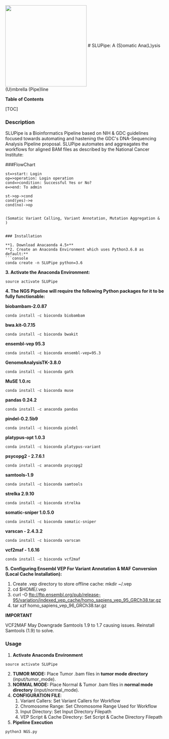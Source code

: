 <img src=https://github.com/BioHPC/SLUPipe/blob/master/src/misc/slupipe.png width="256" height="256" align="center"/>
# SLUPipe: A (S)omatic Ana(L)ysis (U)mbrella (Pipe)line 


**Table of Contents**

[TOC]

### Description

SLUPipe is a Bioinformatics Pipeline based on NIH & GDC guidelines focused towards automating and hastening the GDC's DNA-Sequencing  Analysis Pipeline proposal. SLUPipe automates and aggreagates the workflows for aligned BAM files as described by the National Cancer Institute:

###FlowChart

```flow
st=>start: Login
op=>operation: Login operation
cond=>condition: Successful Yes or No?
e=>end: To admin

st->op->cond
cond(yes)->e
cond(no)->op


(Somatic Variant Calling, Variant Annotation, Mutation Aggregation &  )


### Installation 

**1. Download Anacaonda 4.5+**
**2. Create an Anaconda Environment which uses Python3.6.8 as default:**
```console
conda create -n SLUPipe python=3.6
```
**3. Activate the Anaconda Environment:**
```console
source activate SLUPipe
```
**4. The NGS Pipeline will require the following Python packages for it to be fully functionable:**

**biobambam-2.0.87**
```console
conda install -c bioconda biobambam 
```
**bwa.kit-0.7.15**
```console
conda install -c bioconda bwakit 
```
**ensembl-vep 95.3**
``` console
conda install -c bioconda ensembl-vep=95.3 
```
**GenomeAnalysisTK-3.8.0**
``` console
conda install -c bioconda gatk
```
**MuSE 1.0.rc**
``` console
conda install -c bioconda muse 
```
**pandas 0.24.2**
``` console
conda install -c anaconda pandas 
```
**pindel-0.2.5b9**
``` console
conda install -c bioconda pindel 
```
**platypus-opt 1.0.3**
``` console
conda install -c bioconda platypus-variant 
```
**psycopg2 - 2.7.6.1**
``` console
conda install -c anaconda psycopg2 
```
**samtools-1.9**
``` console 
conda install -c bioconda samtools
```
**strelka 2.9.10**
``` console
conda install -c bioconda strelka 
```
**somatic-sniper 1.0.5.0**
``` console
conda install -c bioconda somatic-sniper 
```
**varscan - 2.4.3.2**
``` console
conda install -c bioconda varscan 
```
**vcf2maf - 1.6.16**
``` console
conda install -c bioconda vcf2maf
```

**5. Configuring Ensembl VEP For Variant Annotation & MAF Conversion (Local Cache Installation):**
   1. Create .vep directory to store offline cache: mkdir ~/.vep
   2. cd $HOME/.vep
   3. curl -O ftp://ftp.ensembl.org/pub/release-95/variation/indexed_vep_cache/homo_sapiens_vep_95_GRCh38.tar.gz
   4. tar xzf homo_sapiens_vep_96_GRCh38.tar.gz


**IMPORTANT**

 VCF2MAF May Downgrade Samtools 1.9 to 1.7  causing issues. Reinstall Samtools (1.9) to solve. 


### Usage

1. **Activate Anaconda Environment**
``` console
source activate SLUPipe
```
2. **TUMOR MODE:** Place Tumor .bam files in **tumor mode directory** (input/tumor_mode).
3. **NORMAL MODE:** Place Normal & Tumor .bam files in **normal mode directory** (input/normal_mode).
4. **CONFIGURATION FILE**:
    1. Variant Callers: Set Variant Callers for Workflow
    2. Chromosome Range: Set Chromosome Range Used for Workflow
    3. Input Directory: Set Input Directory Filepath
    4. VEP Script & Cache Directory: Set Script & Cache Directory Filepath
5. **Pipeline Execution**
    
```console
python3 NGS.py
```




